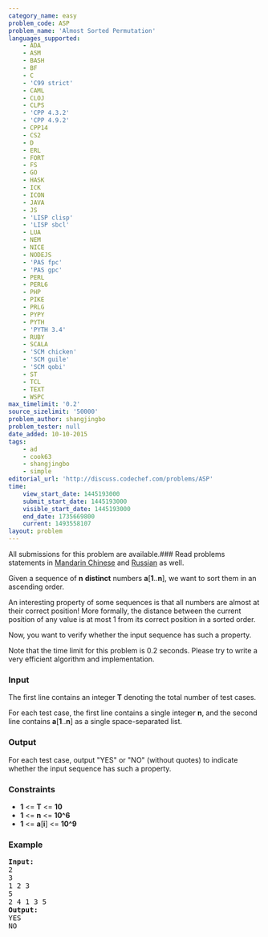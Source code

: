 ```yaml
---
category_name: easy
problem_code: ASP
problem_name: 'Almost Sorted Permutation'
languages_supported:
    - ADA
    - ASM
    - BASH
    - BF
    - C
    - 'C99 strict'
    - CAML
    - CLOJ
    - CLPS
    - 'CPP 4.3.2'
    - 'CPP 4.9.2'
    - CPP14
    - CS2
    - D
    - ERL
    - FORT
    - FS
    - GO
    - HASK
    - ICK
    - ICON
    - JAVA
    - JS
    - 'LISP clisp'
    - 'LISP sbcl'
    - LUA
    - NEM
    - NICE
    - NODEJS
    - 'PAS fpc'
    - 'PAS gpc'
    - PERL
    - PERL6
    - PHP
    - PIKE
    - PRLG
    - PYPY
    - PYTH
    - 'PYTH 3.4'
    - RUBY
    - SCALA
    - 'SCM chicken'
    - 'SCM guile'
    - 'SCM qobi'
    - ST
    - TCL
    - TEXT
    - WSPC
max_timelimit: '0.2'
source_sizelimit: '50000'
problem_author: shangjingbo
problem_tester: null
date_added: 10-10-2015
tags:
    - ad
    - cook63
    - shangjingbo
    - simple
editorial_url: 'http://discuss.codechef.com/problems/ASP'
time:
    view_start_date: 1445193000
    submit_start_date: 1445193000
    visible_start_date: 1445193000
    end_date: 1735669800
    current: 1493558107
layout: problem
---
```

All submissions for this problem are available.###  Read problems statements in [Mandarin Chinese](http://www.codechef.com/download/translated/COOK63/mandarin/ASP.pdf) and [Russian](http://www.codechef.com/download/translated/COOK63/russian/ASP.pdf) as well.

Given a sequence of **n** **distinct** numbers **a**\[**1**..**n**\], we want to sort them in an ascending order.

An interesting property of some sequences is that all numbers are almost at their correct position! More formally, the distance between the current position of any value is at most 1 from its correct position in a sorted order.

Now, you want to verify whether the input sequence has such a property.

Note that the time limit for this problem is 0.2 seconds. Please try to write a very efficient algorithm and implementation.

### Input

The first line contains an integer **T** denoting the total number of test cases.

For each test case, the first line contains a single integer **n**, and the second line contains **a**\[**1**..**n**\] as a single space-separated list.

### Output

For each test case, output "YES" or "NO" (without quotes) to indicate whether the input sequence has such a property.

### Constraints

- **1** <= **T** <= **10**
- **1** <= **n** <= **10^6**
- **1** <= **a**\[**i**\] <= **10^9**

### Example

<pre><b>Input:</b>
2
3
1 2 3
5
2 4 1 3 5
<b>Output:</b>
YES
NO
</pre>